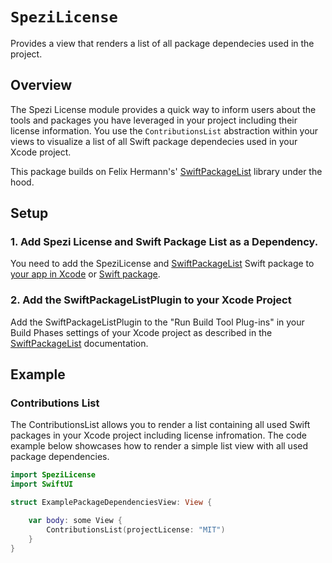 # ``SpeziLicense``

<!--
#
# This source file is part of the Stanford Spezi open source project
#
# SPDX-FileCopyrightText: 2022 Stanford University and the project authors (see CONTRIBUTORS.md)
#
# SPDX-License-Identifier: MIT
#       
-->

Provides a view that renders a list of all package dependecies used in the project.


## Overview

The Spezi License module provides a quick way to inform users about the tools and packages you have leveraged in your project including their license information.
You use the ``ContributionsList`` abstraction within your views to visualize a list of all Swift package dependecies used in your Xcode project.

This package builds on Felix Hermann's' [SwiftPackageList](https://github.com/FelixHerrmann/swift-package-list) library under the hood.


## Setup

### 1. Add Spezi License and Swift Package List as a Dependency.

You need to add the SpeziLicense and [SwiftPackageList](https://github.com/FelixHerrmann/swift-package-list) Swift package to
[your app in Xcode](https://developer.apple.com/documentation/xcode/adding-package-dependencies-to-your-app#) or
[Swift package](https://developer.apple.com/documentation/xcode/creating-a-standalone-swift-package-with-xcode#Add-a-dependency-on-another-Swift-package).

### 2. Add the SwiftPackageListPlugin to your Xcode Project

Add the SwiftPackageListPlugin to the "Run Build Tool Plug-ins" in your Build Phases settings of your Xcode project as described in the [SwiftPackageList](https://github.com/FelixHerrmann/swift-package-list?tab=readme-ov-file#build-tool-plugin) documentation.


## Example

### Contributions List

The ContributionsList allows you to render a list containing all used Swift packages in your Xcode project including license infromation.
The code example below showcases how to render a simple list view with all used package dependencies.


```swift
import SpeziLicense
import SwiftUI

struct ExamplePackageDependenciesView: View {

    var body: some View {
        ContributionsList(projectLicense: "MIT")
    }
}
```
